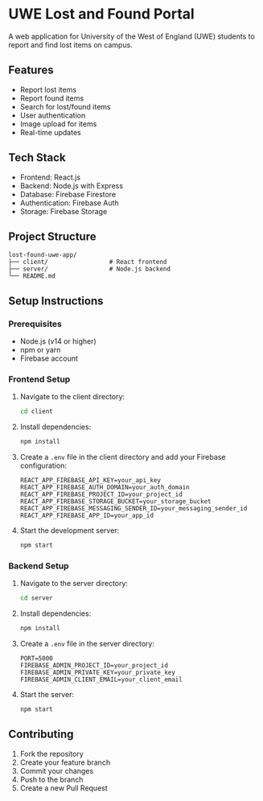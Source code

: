 # UWE Lost and Found Portal

A web application for University of the West of England (UWE) students to report and find lost items on campus.

## Features

- Report lost items
- Report found items
- Search for lost/found items
- User authentication
- Image upload for items
- Real-time updates

## Tech Stack

- Frontend: React.js
- Backend: Node.js with Express
- Database: Firebase Firestore
- Authentication: Firebase Auth
- Storage: Firebase Storage

## Project Structure

```
lost-found-uwe-app/
├── client/                 # React frontend
├── server/                 # Node.js backend
└── README.md
```

## Setup Instructions

### Prerequisites

- Node.js (v14 or higher)
- npm or yarn
- Firebase account

### Frontend Setup

1. Navigate to the client directory:
   ```bash
   cd client
   ```

2. Install dependencies:
   ```bash
   npm install
   ```

3. Create a `.env` file in the client directory and add your Firebase configuration:
   ```
   REACT_APP_FIREBASE_API_KEY=your_api_key
   REACT_APP_FIREBASE_AUTH_DOMAIN=your_auth_domain
   REACT_APP_FIREBASE_PROJECT_ID=your_project_id
   REACT_APP_FIREBASE_STORAGE_BUCKET=your_storage_bucket
   REACT_APP_FIREBASE_MESSAGING_SENDER_ID=your_messaging_sender_id
   REACT_APP_FIREBASE_APP_ID=your_app_id
   ```

4. Start the development server:
   ```bash
   npm start
   ```

### Backend Setup

1. Navigate to the server directory:
   ```bash
   cd server
   ```

2. Install dependencies:
   ```bash
   npm install
   ```

3. Create a `.env` file in the server directory:
   ```
   PORT=5000
   FIREBASE_ADMIN_PROJECT_ID=your_project_id
   FIREBASE_ADMIN_PRIVATE_KEY=your_private_key
   FIREBASE_ADMIN_CLIENT_EMAIL=your_client_email
   ```

4. Start the server:
   ```bash
   npm start
   ```

## Contributing

1. Fork the repository
2. Create your feature branch
3. Commit your changes
4. Push to the branch
5. Create a new Pull Request 